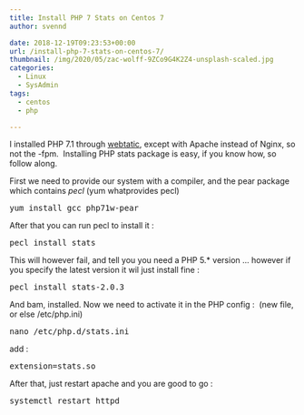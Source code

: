 ```yaml
---
title: Install PHP 7 Stats on Centos 7
author: svennd

date: 2018-12-19T09:23:53+00:00
url: /install-php-7-stats-on-centos-7/
thumbnail: /img/2020/05/zac-wolff-9ZCo9G4K2Z4-unsplash-scaled.jpg
categories:
  - Linux
  - SysAdmin
tags:
  - centos
  - php

---
```

I installed PHP 7.1 through [webtatic][1], except with Apache instead of Nginx, so not the -fpm.  Installing PHP stats package is easy, if you know how, so follow along.

First we need to provide our system with a compiler, and the pear package which contains _pecl_ (yum whatprovides pecl)

<pre>yum install gcc php71w-pear</pre>

After that you can run pecl to install it :

<pre>pecl install stats</pre>

This will however fail, and tell you you need a PHP 5.* version ... however if you specify the latest version it wil just install fine :

<pre>pecl install stats-2.0.3</pre>

And bam, installed. Now we need to activate it in the PHP config :  (new file, or else /etc/php.ini)

<pre>nano /etc/php.d/stats.ini</pre>

add :

<pre>extension=stats.so</pre>

After that, just restart apache and you are good to go :

<pre>systemctl restart httpd</pre>

&nbsp;

&nbsp;

 [1]: https://www.svennd.be/nginx-php-fpm-centos-7/
